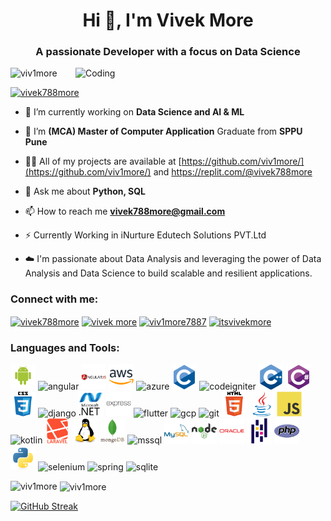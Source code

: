 
<h1 align="center">Hi 👋, I'm Vivek More</h1>
<h3 align="center">A passionate Developer with a focus on Data Science</h3>
<img align="right" alt="Coding" width="400" src="https://camo.githubusercontent.com/c1dcb74cc1c1835b1d716f5051499a2814c683c806b15f04b0eba492863703e9/68747470733a2f2f63646e2e6472696262626c652e636f6d2f75736572732f3733303730332f73637265656e73686f74732f363538313234332f6176656e746f2e676966">
<p align="left"> <img src="https://komarev.com/ghpvc/?username=viv1more&label=Profile%20views&color=0e75b6&style=flat" alt="viv1more" /> </p>

<p align="left"> <a href="https://twitter.com/vivek788more" target="blank"><img src="https://img.shields.io/twitter/follow/vivek788more?logo=twitter&style=for-the-badge" alt="vivek788more" /></a> </p>

- 🔭 I’m currently working on **Data Science and AI & ML**

- 🌱 I’m  **(MCA) Master of Computer Application** Graduate from **SPPU Pune**

- 👨‍💻 All of my projects are available at [https://github.com/viv1more/](https://github.com/viv1more/) and https://replit.com/@vivek788more

- 💬 Ask me about **Python, SQL**

- 📫 How to reach me **vivek788more@gmail.com**

- ⚡ Currently Working in iNurture Edutech Solutions PVT.Ltd

- ☁️ I'm passionate about Data Analysis and leveraging the power of Data Analysis and Data Science to build scalable and resilient applications.

<h3 align="left">Connect with me:</h3>
<p align="left">
<a href="https://twitter.com/vivek788more" target="blank"><img align="center" src="https://raw.githubusercontent.com/rahuldkjain/github-profile-readme-generator/master/src/images/icons/Social/twitter.svg" alt="vivek788more" height="30" width="40" /></a>
<a href="https://linkedin.com/in/vivek more" target="blank"><img align="center" src="https://raw.githubusercontent.com/rahuldkjain/github-profile-readme-generator/master/src/images/icons/Social/linked-in-alt.svg" alt="vivek more" height="30" width="40" /></a>
<a href="https://fb.com/viv1more7887" target="blank"><img align="center" src="https://raw.githubusercontent.com/rahuldkjain/github-profile-readme-generator/master/src/images/icons/Social/facebook.svg" alt="viv1more7887" height="30" width="40" /></a>
<a href="https://instagram.com/itsvivekmore" target="blank"><img align="center" src="https://raw.githubusercontent.com/rahuldkjain/github-profile-readme-generator/master/src/images/icons/Social/instagram.svg" alt="itsvivekmore" height="30" width="40" /></a>
</p>

<h3 align="left">Languages and Tools:</h3>
<p align="left"> 
  <img src="https://raw.githubusercontent.com/devicons/devicon/master/icons/android/android-original-wordmark.svg" alt="android" width="40" height="40"/> 
  <img src="https://angular.io/assets/images/logos/angular/angular.svg" alt="angular" width="40" height="40"/> 
  <img src="https://raw.githubusercontent.com/devicons/devicon/master/icons/angularjs/angularjs-original-wordmark.svg" alt="angularjs" width="40" height="40"/> 
  <img src="https://raw.githubusercontent.com/devicons/devicon/master/icons/amazonwebservices/amazonwebservices-original-wordmark.svg" alt="aws" width="40" height="40"/> 
  <img src="https://www.vectorlogo.zone/logos/microsoft_azure/microsoft_azure-icon.svg" alt="azure" width="40" height="40"/> 
  <img src="https://raw.githubusercontent.com/devicons/devicon/master/icons/c/c-original.svg" alt="c" width="40" height="40"/> 
  <img src="https://cdn.worldvectorlogo.com/logos/codeigniter.svg" alt="codeigniter" width="40" height="40"/> 
  <img src="https://raw.githubusercontent.com/devicons/devicon/master/icons/cplusplus/cplusplus-original.svg" alt="cplusplus" width="40" height="40"/> 
  <img src="https://raw.githubusercontent.com/devicons/devicon/master/icons/csharp/csharp-original.svg" alt="csharp" width="40" height="40"/> 
  <img src="https://raw.githubusercontent.com/devicons/devicon/master/icons/css3/css3-original-wordmark.svg" alt="css3" width="40" height="40"/> 
  <img src="https://cdn.worldvectorlogo.com/logos/django.svg" alt="django" width="40" height="40"/> 
  <img src="https://raw.githubusercontent.com/devicons/devicon/master/icons/dot-net/dot-net-original-wordmark.svg" alt="dotnet" width="40" height="40"/> 
  <img src="https://raw.githubusercontent.com/devicons/devicon/master/icons/express/express-original-wordmark.svg" alt="express" width="40" height="40"/> 
  <img src="https://www.vectorlogo.zone/logos/flutterio/flutterio-icon.svg" alt="flutter" width="40" height="40"/> 
  <img src="https://www.vectorlogo.zone/logos/google_cloud/google_cloud-icon.svg" alt="gcp" width="40" height="40"/> 
  <img src="https://www.vectorlogo.zone/logos/git-scm/git-scm-icon.svg" alt="git" width="40" height="40"/> 
  <img src="https://raw.githubusercontent.com/devicons/devicon/master/icons/html5/html5-original-wordmark.svg" alt="html5" width="40" height="40"/> 
  <img src="https://raw.githubusercontent.com/devicons/devicon/master/icons/java/java-original.svg" alt="java" width="40" height="40"/> 
  <img src="https://raw.githubusercontent.com/devicons/devicon/master/icons/javascript/javascript-original.svg" alt="javascript" width="40" height="40"/> 
  <img src="https://www.vectorlogo.zone/logos/kotlinlang/kotlinlang-icon.svg" alt="kotlin" width="40" height="40"/> 
  <img src="https://raw.githubusercontent.com/devicons/devicon/master/icons/laravel/laravel-plain-wordmark.svg" alt="laravel" width="40" height="40"/> 
  <img src="https://raw.githubusercontent.com/devicons/devicon/master/icons/linux/linux-original.svg" alt="linux" width="40" height="40"/> 
  <img src="https://raw.githubusercontent.com/devicons/devicon/master/icons/mongodb/mongodb-original-wordmark.svg" alt="mongodb" width="40" height="40"/> 
  <img src="https://www.svgrepo.com/show/303229/microsoft-sql-server-logo.svg" alt="mssql" width="40" height="40"/> 
  <img src="https://raw.githubusercontent.com/devicons/devicon/master/icons/mysql/mysql-original-wordmark.svg" alt="mysql" width="40" height="40"/> 
  <img src="https://raw.githubusercontent.com/devicons/devicon/master/icons/nodejs/nodejs-original-wordmark.svg" alt="nodejs" width="40" height="40"/> 
  <img src="https://raw.githubusercontent.com/devicons/devicon/master/icons/oracle/oracle-original.svg" alt="oracle" width="40" height="40"/> 
  <img src="https://raw.githubusercontent.com/devicons/devicon/2ae2a900d2f041da66e950e4d48052658d850630/icons/pandas/pandas-original.svg" alt="pandas" width="40" height="40"/> 
  <img src="https://raw.githubusercontent.com/devicons/devicon/master/icons/php/php-original.svg" alt="php" width="40" height="40"/> 
  <img src="https://raw.githubusercontent.com/devicons/devicon/master/icons/python/python-original.svg" alt="python" width="40" height="40"/> 
  <img src="https://raw.githubusercontent.com/detain/svg-logos/780f25886640cef088af994181646db2f6b1a3f8/svg/selenium-logo.svg" alt="selenium" width="40" height="40"/> 
  <img src="https://www.vectorlogo.zone/logos/springio/springio-icon.svg" alt="spring" width="40" height="40"/> 
  <img src="https://www.vectorlogo.zone/logos/sqlite/sqlite-icon.svg" alt="sqlite" width="40" height="40"/> 
</p>

<p><img align="left" src="https://github-readme-stats.vercel.app/api/top-langs?username=viv1more&show_icons=true&locale=en&layout=compact" alt="viv1more" /></p>

<p>&nbsp;<img align="center" src="https://github-readme-stats.vercel.app/api?username=viv1more&show_icons=true&locale=en" alt="viv1more" /></p>

[![GitHub Streak](https://streak-stats.demolab.com/?user=viv1more)](https://git.io/streak-stats)

